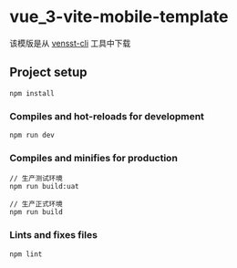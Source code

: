 # vue_3-vite-mobile-template
该模版是从 [vensst-cli](https://huyafei.github.io/yfhu-blog/cli/) 工具中下载

## Project setup
```
npm install
```

### Compiles and hot-reloads for development
```
npm run dev
```

### Compiles and minifies for production
```
// 生产测试环境
npm run build:uat

// 生产正式环境
npm run build
```

### Lints and fixes files
```
npm lint
```

